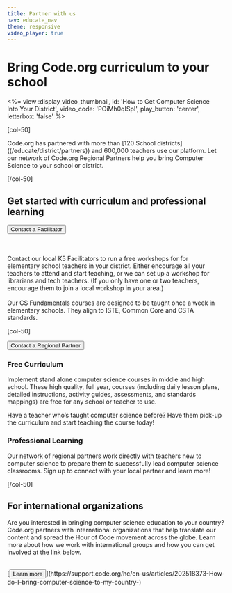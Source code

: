 ```yaml
---
title: Partner with us
nav: educate_nav
theme: responsive
video_player: true
---
```

# Bring Code.org curriculum to your school

<div class="col-50" style="padding-right: 20px">

<%= view :display_video_thumbnail, id: 'How to Get Computer Science Into Your District', video_code: 'POiMh0qISpI', play_button: 'center', letterbox: 'false' %>

</div>

[col-50]

Code.org has partnered with more than [120 School districts] ((/educate/district/partners)) and 600,000 teachers use our platform. Let our network of Code.org Regional Partners help you bring Computer Science to your school or district.

[/col-50]

<div style="clear:both"></div>

## Get started with curriculum and professional learning

<div class="col-50" style="padding-right: 20px">

<a href="/educate/professional-learning/cs-fundamentals-directory"><button>Contact a Facilitator</button></a>

<br>
<br>
Contact our local K5 Facilitators to run a free workshops for for elementary school teachers in your district. Either encourage all your teachers to attend and start teaching, or we can set up a workshop for librarians and tech teachers. (If you only have one or two teachers, encourage them to join a local workshop in your area.)

<br>
<br>
Our CS Fundamentals courses are designed to be taught once a week in elementary schools. They align to ISTE, Common Core and CSTA standards.

</div>

[col-50]

[<button>Contact a Regional Partner</button>](/)

### Free Curriculum

Implement stand alone computer science courses in middle and high school.  These high quality, full year, courses (including daily lesson plans, detailed instructions, activity guides, assessments, and standards mappings) are free for any school or teacher to use.

Have a teacher who’s taught computer science before? Have them pick-up the curriculum and start teaching the course today!

### Professional Learning

Our network of regional partners work directly with teachers new to computer science to prepare them to successfully lead computer science classrooms.  Sign up to connect with your local partner and learn more!

[/col-50]

<div style="clear: both;"></div>



## For international organizations
Are you interested in bringing computer science education to your country? Code.org partners with international organizations that help translate our content and spread the Hour of Code movement across the globe. Learn more about how we work with international groups and how you can get involved at the link below.

<br>
[<button>Learn more</button>](https://support.code.org/hc/en-us/articles/202518373-How-do-I-bring-computer-science-to-my-country-)

